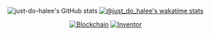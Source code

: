 <div align="center">

![just-do-halee's GitHub stats](https://github-readme-stats.vercel.app/api?username=just-do-halee&count_private=true&show_icons=true&theme=tokyonight)
[![@just_do_halee's wakatime stats](https://github-readme-stats.vercel.app/api/wakatime?username=@just_do_halee&layout=compact&langs_count=3&theme=tokyonight)](https://wakatime.com/@just_do_halee)

[![Blockchain](https://img.shields.io/badge/-blockchain-red)]() [![Inventor](https://img.shields.io/badge/-inventor-critical)]()

</div>